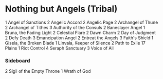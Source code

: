 # Nothing but Angels (Tribal)
1 Angel of Sanctions
2 Angelic Accord
2 Angelic Page
2 Archangel of Thune
2 Archangel of Tithes
3 Authority of the Consuls
2 Baneslayer Angel
1 Bruna, the Fading Light
2 Celestial Flare
2 Dawn Charm
2 Day of Judgment
2 Defy Death
3 Emancipation Angel
2 Entreat the Angels
3 Faith's Shield
1 Gisela, the Broken Blade
1 Linvala, Keeper of Silence
2 Path to Exile
17 Plains
1 Riot Control
4 Seraph Sanctuary
3 Voice of All

### Sideboard
2 Sigil of the Empty Throne
1 Wrath of God
